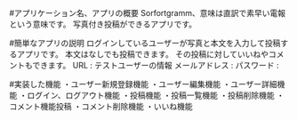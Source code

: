 #アプリケーション名、アプリの概要
Sorfortgramm、意味は直訳で素早い電報という意味です。
写真付き投稿ができるアプリです。

#簡単なアプリの説明
ログインしているユーザーが写真と本文を入力して投稿するアプリです。
本文はなしでも投稿できます。
その投稿に対していいねやコメントもできます。
URL : 
テストユーザーの情報
メールアドレス : 
パスワード : 

#実装した機能
・ユーザー新規登録機能
・ユーザー編集機能
・ユーザー詳細機能
・ログイン、ログアウト機能
・投稿機能
・投稿一覧機能
・投稿削除機能
・コメント機能投稿
・コメント削除機能
・いいね機能